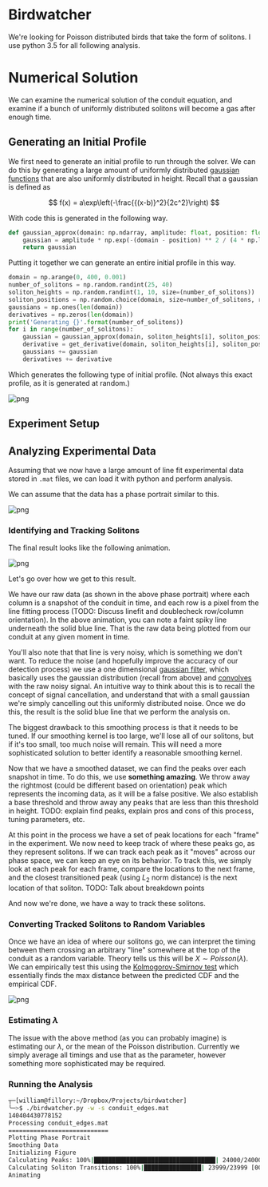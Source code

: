 # Birdwatcher

We're looking for Poisson distributed birds that take the form of solitons. I
use python 3.5 for all following analysis.

# Numerical Solution

We can examine the numerical solution of the conduit equation, and examine if a
bunch of uniformly distributed solitons will become a gas after enough time.

## Generating an Initial Profile

We first need to generate an initial profile to run through the solver. We can
do this by generating a large amount of uniformly distributed [gaussian
    functions](https://en.wikipedia.org/wiki/Gaussian_function) that are also
    uniformly distributed in height. Recall that a gaussian is defined as

$$
f(x) = a\exp\left(-\frac{{(x-b)}^2}{2c^2}\right)
$$

With code this is generated in the following way.

```python
def gaussian_approx(domain: np.ndarray, amplitude: float, position: float) -> np.ndarray:
    gaussian = amplitude * np.exp(-(domain - position) ** 2 / (4 * np.log(1 + amplitude)))
    return gaussian
```

Putting it together we can generate an entire initial profile in this way.

```python
domain = np.arange(0, 400, 0.001)
number_of_solitons = np.random.randint(25, 40)
soliton_heights = np.random.randint(1, 10, size=(number_of_solitons))
soliton_positions = np.random.choice(domain, size=number_of_solitons, replace=True)
gaussians = np.ones(len(domain))
derivatives = np.zeros(len(domain))
print('Generating {}'.format(number_of_solitons))
for i in range(number_of_solitons):
    gaussian = gaussian_approx(domain, soliton_heights[i], soliton_positions[i])
    derivative = get_derivative(domain, soliton_heights[i], soliton_positions[i])
    gaussians += gaussian
    derivatives += derivative
```

Which generates the following type of initial profile. (Not always this exact
profile, as it is generated at random.)

![png](./out.png)

## Experiment Setup

## Analyzing Experimental Data

Assuming that we now have a large amount of line fit experimental data stored in
`.mat` files, we can load it with python and perform analysis.

We can assume that the data has a phase portrait similar to this.

![png](./output/full_camera_data_phaseportrait.png)

### Identifying and Tracking Solitons

The final result looks like the following animation.

![png](./output/full_camera_data_solitons.gif)

Let's go over how we get to this result.

We have our raw data (as shown in the above phase portrait) where each column is
a snapshot of the conduit in time, and each row is a pixel from the line fitting
process (TODO: Discuss linefit and doublecheck row/column orientation). In the
above animation, you can note a faint spiky line underneath the solid blue line.
That is the raw data being plotted from our conduit at any given moment in time.

You'll also note that that line is very noisy, which is something we don't want.
To reduce the noise (and hopefully improve the accuracy of our detection
process) we use a one dimensional [gaussian
filter](http://homepages.inf.ed.ac.uk/rbf/HIPR2/gsmooth.htm), which basically
uses the gaussian distribution (recall from above) and
[convolves](https://en.wikipedia.org/wiki/Convolution) with the raw noisy
signal. An intuitive way to think about this is to recall the concept of signal
cancellation, and understand that with a small gaussian we're simply cancelling
out this uniformly distributed noise. Once we do this, the result is the solid
blue line that we perform the analysis on.

The biggest drawback to this smoothing process is that it needs to be tuned. If
our smoothing kernel is too large, we'll lose all of our solitons, but if it's
too small, too much noise will remain. This will need a more sophisticated
solution to better identify a reasonable smoothing kernel.

Now that we have a smoothed dataset, we can find the peaks over each snapshot in
time. To do this, we use **something amazing**. We throw away the rightmost
(could be different based on orientation) peak which represents the incoming
data, as it will be a false positive. We also establish a base threshold and
throw away any peaks that are less than this threshold in height. TODO: explain
find peaks, explain pros and cons of this process, tuning parameters, etc.

At this point in the process we have a set of peak locations for each "frame" in
the experiment. We now need to keep track of where these peaks go, as they
represent solitons. If we can track each peak as it "moves" across our phase
space, we can keep an eye on its behavior. To track this, we simply look at each
peak for each frame, compare the locations to the next frame, and the closest
transitioned peak (using $L_2$ norm distance) is the next location of that
soliton. TODO: Talk about breakdown points

And now we're done, we have a way to track these solitons.

### Converting Tracked Solitons to Random Variables

Once we have an idea of where our solitons go, we can interpret the timing
between them crossing an arbitrary "line" somewhere at the top of the conduit as
a random variable. Theory tells us this will be $X\sim Poisson(\lambda)$. We can
empirically test this using the [Kolmogorov-Smirnov
test](https://en.wikipedia.org/wiki/Kolmogorov%E2%80%93Smirnov_test) which
essentially finds the max distance between the predicted CDF and the empirical
CDF.

![png](./output/full_camera_data_cdf.png)

### Estimating $\lambda$

The issue with the above method (as you can probably imagine) is estimating our
$\lambda$, or the mean of the Poisson distribution. Currently we simply average
all timings and use that as the parameter, however something more sophisticated
may be required.

### Running the Analysis

```bash
┬─[william@fillory:~/Dropbox/Projects/birdwatcher]
╰─>$ ./birdwatcher.py -w -s conduit_edges.mat
140404430778152
Processing conduit_edges.mat
============================
Plotting Phase Portrait
Smoothing Data
Initializing Figure
Calculating Peaks: 100%|██████████████████████████████████| 24000/24000 [02:14<00:00, 178.62it/s]
Calculating Soliton Transitions: 100%|████████████████| 23999/23999 [00:00<00:00, 1144230.50it/s]
Animating
```
